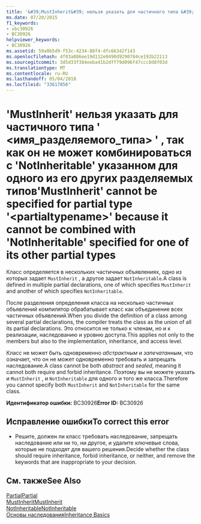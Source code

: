 ```yaml
---
title: '&#39;MustInherit&#39; нельзя указать для частичного типа &#39; &lt;имя_разделяемого_типа&gt; &#39; , так как он не может комбинироваться с &#39;NotInheritable&#39; указанном для одного из его других разделяемых типов'
ms.date: 07/20/2015
f1_keywords:
- vbc30926
- BC30926
helpviewer_keywords:
- BC30926
ms.assetid: 59a0b5d9-f53c-4234-88f4-dfc66342f143
ms.openlocfilehash: 4f03a886ee19d112e0490d9290784ce192b22113
ms.sourcegitcommit: 3d5d33f384eeba41b2dff79d096f47ccc8d8f03d
ms.translationtype: MT
ms.contentlocale: ru-RU
ms.lasthandoff: 05/04/2018
ms.locfileid: "33617856"
---
```

# <a name="39mustinherit39-cannot-be-specified-for-partial-type-39ltpartialtypenamegt39-because-it-cannot-be-combined-with-39notinheritable39-specified-for-one-of-its-other-partial-types"></a><span data-ttu-id="30500-102">&#39;MustInherit&#39; нельзя указать для частичного типа &#39; &lt;имя_разделяемого_типа&gt; &#39; , так как он не может комбинироваться с &#39;NotInheritable&#39; указанном для одного из его других разделяемых типов</span><span class="sxs-lookup"><span data-stu-id="30500-102">&#39;MustInherit&#39; cannot be specified for partial type &#39;&lt;partialtypename&gt;&#39; because it cannot be combined with &#39;NotInheritable&#39; specified for one of its other partial types</span></span>
<span data-ttu-id="30500-103">Класс определяется в нескольких частичных объявлениях, одно из которых задает `MustInherit` , а другое задает `NotInheritable`.</span><span class="sxs-lookup"><span data-stu-id="30500-103">A class is defined in multiple partial declarations, one of which specifies `MustInherit` and another of which specifies `NotInheritable`.</span></span>  
  
 <span data-ttu-id="30500-104">После разделения определения класса на несколько частичных объявлений компилятор обрабатывает класс как объединение всех частичных объявлений.</span><span class="sxs-lookup"><span data-stu-id="30500-104">When you divide the definition of a class among several partial declarations, the compiler treats the class as the union of all its partial declarations.</span></span> <span data-ttu-id="30500-105">Это относится не только к членам, но и к реализации, наследованию и уровню доступа.</span><span class="sxs-lookup"><span data-stu-id="30500-105">This applies not only to the members but also to the implementation, inheritance, and access level.</span></span>  
  
 <span data-ttu-id="30500-106">Класс не может быть одновременно *абстрактным* и *запечатанным*, что означает, что он не может одновременно требовать и запрещать наследование.</span><span class="sxs-lookup"><span data-stu-id="30500-106">A class cannot be both *abstract* and *sealed*, meaning it cannot both require and forbid inheritance.</span></span> <span data-ttu-id="30500-107">Поэтому вы не можете указать и `MustInherit` , и `NotInheritable` для одного и того же класса.</span><span class="sxs-lookup"><span data-stu-id="30500-107">Therefore you cannot specify both `MustInherit` and `NotInheritable` for the same class.</span></span>  
  
 <span data-ttu-id="30500-108">**Идентификатор ошибки:** BC30926</span><span class="sxs-lookup"><span data-stu-id="30500-108">**Error ID:** BC30926</span></span>  
  
## <a name="to-correct-this-error"></a><span data-ttu-id="30500-109">Исправление ошибки</span><span class="sxs-lookup"><span data-stu-id="30500-109">To correct this error</span></span>  
  
-   <span data-ttu-id="30500-110">Решите, должен ли класс требовать наследование, запрещать наследование или ни то, ни другое, и удалите ключевые слова, которые не подходят для вашего решения.</span><span class="sxs-lookup"><span data-stu-id="30500-110">Decide whether the class should require inheritance, forbid inheritance, or neither, and remove the keywords that are inappropriate to your decision.</span></span>  
  
## <a name="see-also"></a><span data-ttu-id="30500-111">См. также</span><span class="sxs-lookup"><span data-stu-id="30500-111">See Also</span></span>  
 [<span data-ttu-id="30500-112">Partial</span><span class="sxs-lookup"><span data-stu-id="30500-112">Partial</span></span>](../../visual-basic/language-reference/modifiers/partial.md)  
 [<span data-ttu-id="30500-113">MustInherit</span><span class="sxs-lookup"><span data-stu-id="30500-113">MustInherit</span></span>](../../visual-basic/language-reference/modifiers/mustinherit.md)  
 [<span data-ttu-id="30500-114">NotInheritable</span><span class="sxs-lookup"><span data-stu-id="30500-114">NotInheritable</span></span>](../../visual-basic/language-reference/modifiers/notinheritable.md)  
 [<span data-ttu-id="30500-115">Основы наследования</span><span class="sxs-lookup"><span data-stu-id="30500-115">Inheritance Basics</span></span>](../../visual-basic/programming-guide/language-features/objects-and-classes/inheritance-basics.md)
